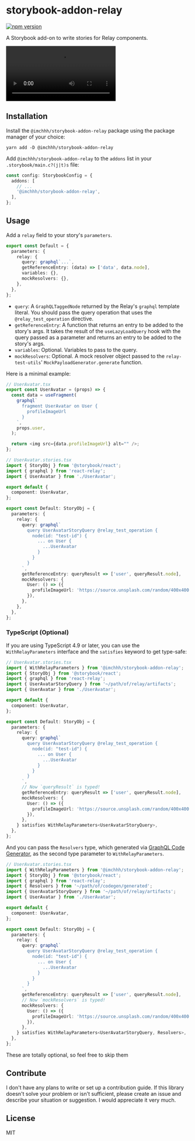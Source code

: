 # storybook-addon-relay

[![npm version](https://badge.fury.io/js/@imchhh%2Fstorybook-addon-relay.svg)](https://badge.fury.io/js/@imchhh%2Fstorybook-addon-relay)

A Storybook add-on to write stories for Relay components.

![DEMO](./.github/demo.webm)

## Installation

Install the `@imchhh/storybook-addon-relay` package using the package manager of your choice:

```
yarn add -D @imchhh/storybook-addon-relay
```

Add `@imchhh/storybook-addon-relay` to the `addons` list in your `.storybook/main.c?(j|t)s` file:

```ts
const config: StorybookConfig = {
  addons: [
    // ...
    '@imchhh/storybook-addon-relay',
  ],
};
```

## Usage

Add a `relay` field to your story's `parameters`.

```ts
export const Default = {
  parameters: {
    relay: {
      query: graphql`...`,
      getReferenceEntry: (data) => ['data', data.node],
      variables: {},
      mockResolvers: {},
    },
  },
};
```

- `query`: A `GraphQLTaggedNode` returned by the Relay's `graphql` template literal. You should pass the query operation that uses the `@relay_test_operation` directive.
- `getReferenceEntry`: A function that returns an entry to be added to the story's args. It takes the result of the `useLazyLoadQuery` hook with the query passed as a parameter and returns an entry to be added to the story's args.
- `variables`: Optional. Variables to pass to the query.
- `mockResolvers`: Optional. A mock resolver object passed to the `relay-test-utils`' `MockPayloadGenerator.generate` function.

Here is a minimal example:

```ts
// UserAvatar.tsx
export const UserAvatar = (props) => {
  const data = useFragment(
    graphql`
      fragment UserAvatar on User {
        profileImageUrl
      }
    `,
    props.user,
  );

  return <img src={data.profileImageUrl} alt="" />;
};

// UserAvatar.stories.tsx
import { StoryObj } from '@storybook/react';
import { graphql } from 'react-relay';
import { UserAvatar } from './UserAvatar';

export default {
  component: UserAvatar,
};

export const Default: StoryObj = {
  parameters: {
    relay: {
      query: graphql`
        query UserAvatarStoryQuery @relay_test_operation {
          node(id: "test-id") {
            ... on User {
              ...UserAvatar
            }
          }
        }
      `,
      getReferenceEntry: queryResult => ['user', queryResult.node],
      mockResolvers: {
        User: () => ({
          profileImageUrl: 'https://source.unsplash.com/random/400x400',
        }),
      },
    },
  },
};
```

### TypeScript (Optional)

If you are using TypeScript 4.9 or later, you can use the `WithRelayParameters` interface and the `satisfies` keyword to get type-safe:

```ts
// UserAvatar.stories.tsx
import { WithRelayParameters } from '@imchhh/storybook-addon-relay';
import { StoryObj } from '@storybook/react';
import { graphql } from 'react-relay';
import { UserAvatarStoryQuery } from '~/path/of/relay/artifacts';
import { UserAvatar } from './UserAvatar';

export default {
  component: UserAvatar,
};

export const Default: StoryObj = {
  parameters: {
    relay: {
      query: graphql`
        query UserAvatarStoryQuery @relay_test_operation {
          node(id: "test-id") {
            ... on User {
              ...UserAvatar
            }
          }
        }
      `,
      // Now `queryResult` is typed!
      getReferenceEntry: queryResult => ['user', queryResult.node],
      mockResolvers: {
        User: () => ({
          profileImageUrl: 'https://source.unsplash.com/random/400x400',
        }),
      },
    } satisfies WithRelayParameters<UserAvatarStoryQuery>,
  },
};
```

And you can pass the `Resolvers` type, which generated via [GraphQL Code Generator](https://the-guild.dev/graphql/codegen), as the second type parameter to `WithRelayParameters`.

```ts
// UserAvatar.stories.tsx
import { WithRelayParameters } from '@imchhh/storybook-addon-relay';
import { StoryObj } from '@storybook/react';
import { graphql } from 'react-relay';
import { Resolvers } from '~/path/of/codegen/generated';
import { UserAvatarStoryQuery } from '~/path/of/relay/artifacts';
import { UserAvatar } from './UserAvatar';

export default {
  component: UserAvatar,
};

export const Default: StoryObj = {
  parameters: {
    relay: {
      query: graphql`
        query UserAvatarStoryQuery @relay_test_operation {
          node(id: "test-id") {
            ... on User {
              ...UserAvatar
            }
          }
        }
      `,
      getReferenceEntry: queryResult => ['user', queryResult.node],
      // Now `mockResolvers` is typed!
      mockResolvers: {
        User: () => ({
          profileImageUrl: 'https://source.unsplash.com/random/400x400',
        }),
      },
    } satisfies WithRelayParameters<UserAvatarStoryQuery, Resolvers>,
  },
};
```

These are totally optional, so feel free to skip them

## Contribute

I don't have any plans to write or set up a contribution guide. If this library doesn't solve your problem or isn't sufficient, please create an issue and describe your situation or suggestion. I would appreciate it very much.

## License

MIT
